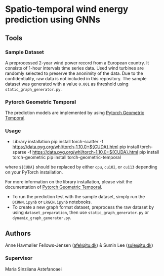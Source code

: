 # Spatio-temporal wind energy prediction using GNNs


## Tools


### Sample Dataset
A preprocessed 2-year wind power record from a European country. It consists of 1-hour intervals time series data. Used wind turbines are randomly selected to preserve the anonimity of the data. Due to the confidentiality, raw data is not included in this repository. 
The sample dataset was generated with a value `0.001` as threshold using `static_graph_generator.py`.


### Pytorch Geometric Temporal
The prediction models are implemented by using [Pytorch Geometric Temporal](https://pytorch-geometric-temporal.readthedocs.io/en/latest/index.html).


### Usage

- Library installation
pip install torch-scatter -f https://data.pyg.org/whl/torch-1.10.0+${CUDA}.html
pip install torch-sparse -f https://data.pyg.org/whl/torch-1.10.0+${CUDA}.html
pip install torch-geometric
pip install torch-geometric-temporal

where `${CUDA}` should be replaced by either `cpu`, `cu102`, or `cu113` depending on your PyTorch installation.

For more information on the library installation, please visit the documentation of [Pytorch Geometric Temporal](https://pytorch-geometric-temporal.readthedocs.io/en/latest/index.html). 

- To run the prediction test with the sample dataset, simply run the `DCRNN.ipynb` or `LRGCN.ipynb` notebooks. 
- To create a new graph format dataset, preprocess the raw dataset by using `dataset_preparation`, then use `static_graph_generator.py` or `dynamic_graph_generator.py`. 



## Authors
Anne Havmøller Fellows-Jensen (afel@itu.dk) & Sumin Lee (sule@itu.dk)


### Supervisor
Maria Sinziiana Astefanoaei
